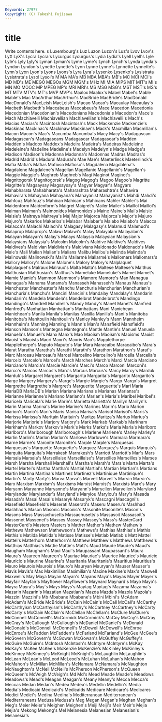 ```yaml
---
Keywords: 27977 
Copyright: (C) Takeshi Fujisawa
---
```


# title

Write contents here.
s Luxembourg's Luz Luzon
Luzon's Luz's Lvov Lvov's LyX LyX's Lycra Lycra's Lycurgus Lycurgus's
Lydia Lydia's Lyell Lyell's Lyle Lyle's Lyly Lyly's Lyman Lyman's
Lyme Lyme's Lynch Lynch's Lynda Lynda's Lyndon Lyndon's Lynette Lynette's
Lynn Lynne Lynne's Lynnette Lynnette's Lynn's Lyon Lyon's Lyons Lyons's
Lyra Lyra's Lysenko Lysenko's Lysistrata Lysistrata's Lysol Lysol's M MA
MA's MB MBA MBA's MB's MC MCI MCI's MD MD's
ME MEGO MEGOs MGM MGM's MHz MI MIA MIPS MIT
MIT's MI's MN MO MOOC MP MPEG MP's MRI MRI's
MS MSG MSG's MST MST's MS's MT MTV MTV's MT's
MVP MVP's Maalox Maalox's Mabel Mabel's Mable Mable's Mac MacArthur
MacArthur's MacBride MacBride's MacDonald MacDonald's MacLeish MacLeish's Macao Macao's Macaulay
Macaulay's Macbeth Macbeth's Maccabeus Maccabeus's Mace Macedon Macedonia Macedonian Macedonian's
Macedonians Macedonia's Macedon's Mace's Mach Machiavelli Machiavellian Machiavellian's Machiavelli's Mach's
Macias Macias's Macintosh Macintosh's Mack Mackenzie Mackenzie's Mackinac Mackinac's Mackinaw
Mackinaw's Mack's Macmillan Macmillan's Macon Macon's Mac's Macumba Macumba's Macy
Macy's Madagascan Madagascan's Madagascans Madagascar Madagascar's Madden Madden's Maddox Maddox's
Madeira Madeira's Madeiras Madeleine Madeleine's Madeline Madeline's Madelyn Madelyn's Madge
Madge's Madison Madison's Madonna Madonna's Madonnas Madras Madras's Madrid Madrid's
Madurai Madurai's Mae Mae's Maeterlinck Maeterlinck's Mafia Mafia's Mafias Mafioso
Mafioso's Magdalena Magdalena's Magdalene Magdalene's Magellan Magellanic Magellanic's Magellan's Maggie
Maggie's Maghreb Maghreb's Magi Maginot Maginot's Magnitogorsk Magnitogorsk's Magog Magog's
Magoo Magoo's Magritte Magritte's Magsaysay Magsaysay's Magyar Magyar's Magyars Mahabharata
Mahabharata's Maharashtra Maharashtra's Mahavira Mahavira's Mahayana Mahayana's Mahayanist Mahayanist's Mahdi
Mahdi's Mahfouz Mahfouz's Mahican Mahican's Mahicans Mahler Mahler's Mai Maidenform
Maidenform's Maigret Maigret's Mailer Mailer's Maillol Maillol's Maiman Maiman's Maimonides
Maimonides's Maine Maine's Mai's Maisie Maisie's Maitreya Maitreya's Maj Major
Majorca Majorca's Major's Majuro Majuro's Makarios Makarios's Malabar Malabar's Malabo
Malabo's Malacca Malacca's Malachi Malachi's Malagasy Malagasy's Malamud Malamud's Malaprop
Malaprop's Malawi Malawi's Malay Malayalam Malayalam's Malayan Malayan's Malay's Malays
Malaysia Malaysian Malaysian's Malaysians Malaysia's Malcolm Malcolm's Maldive Maldive's Maldives
Maldives's Maldivian Maldivian's Maldivians Maldonado Maldonado's Male Male's Mali Malian
Malian's Malians Malibu Malibu's Malinda Malinda's Malinowski Malinowski's Mali's Mallarmé
Mallarmé's Mallomars Mallomars's Mallory Mallory's Malone Malone's Malory Malory's Malplaquet
Malplaquet's Malraux Malraux's Malta Malta's Maltese Maltese's Malthus Malthusian Malthusian's
Malthus's Mameluke Mameluke's Mamet Mamet's Mamie Mamie's Mammon Mammon's Mamore
Mamore's Man Managua Managua's Manama Manama's Manasseh Manasseh's Manaus Manaus's
Manchester Manchester's Manchu Manchuria Manchurian Manchurian's Manchuria's Manchu's Mancini Mancini's
Mandalay Mandalay's Mandarin Mandarin's Mandela Mandela's Mandelbrot Mandelbrot's Mandingo Mandingo's
Mandrell Mandrell's Mandy Mandy's Manet Manet's Manfred Manfred's Manhattan Manhattan's
Manhattans Mani Manichean Manichean's Manila Manila's Manilas Manilla Manilla's Mani's
Manitoba Manitoba's Manitoulin Manitoulin's Manley Manley's Mann Mannheim Mannheim's Manning
Manning's Mann's Man's Mansfield Mansfield's Manson Manson's Mantegna Mantegna's Mantle
Mantle's Manuel Manuela Manuela's Manuel's Manx Manx's Mao Maoism Maoism's
Maoisms Maoist Maoist's Maoists Maori Maori's Maoris Mao's Mapplethorpe Mapplethorpe's
Maputo Maputo's Mar Mara Maracaibo Maracaibo's Mara's Marat Maratha Maratha's
Marathi Marathi's Marathon Marathon's Marat's Marc Marceau Marceau's Marcel Marcelino
Marcelino's Marcella Marcella's Marcelo Marcelo's Marcel's March Marches March's Marci
Marcia Marciano Marciano's Marcia's Marcie Marcie's Marci's Marco Marconi Marconi's
Marco's Marcos Marcos's Marc's Marcus Marcus's Marcy Marcy's Marduk Marduk's
Margaret Margaret's Margarita Margarita's Margarito Margarito's Marge Margery Margery's Marge's
Margie Margie's Margo Margo's Margret Margrethe Margrethe's Margret's Marguerite Marguerite's
Mari Maria MariaDB MariaDB's Marian Mariana Mariana's Marianas Marianas's Marianne
Marianne's Mariano Mariano's Marian's Maria's Maribel Maribel's Maricela Maricela's Marie
Marie's Marietta Marietta's Marilyn Marilyn's Marin Marina Marina's Marine Marine's
Marines Marin's Mario Marion Marion's Mario's Mari's Maris Marisa Marisa's
Marisol Marisol's Maris's Marissa Marissa's Maritain Maritain's Maritza Maritza's Marius
Marius's Marjorie Marjorie's Marjory Marjory's Mark Markab Markab's Markham Markham's
Markov Markov's Mark's Marks Marks's Marla Marla's Marlboro Marlboro's Marlborough
Marlborough's Marlene Marlene's Marley Marley's Marlin Marlin's Marlon Marlon's Marlowe
Marlowe's Marmara Marmara's Marne Marne's Maronite Maronite's Marple Marple's Marquesas
Marquesas's Marquette Marquette's Marquez Marquez's Marquis Marquis's Marquita Marquita's Marrakesh
Marrakesh's Marriott Marriott's Mar's Mars Marsala Marsala's Marseillaise Marseillaise's Marseilles
Marseilles's Marses Marsh Marsha Marshall Marshall's Marsha's Marsh's Mars's Marta
Marta's Martel Martel's Martha Martha's Martial Martial's Martian Martian's Martians
Martin Martina Martina's Martinez Martinez's Martinique Martinique's Martin's Marty Marty's
Marva Marva's Marvell Marvell's Marvin Marvin's Marx Marxism Marxism's Marxisms
Marxist Marxist's Marxists Marx's Mary Maryann Maryanne Maryanne's Maryann's Maryellen
Maryellen's Maryland Marylander Marylander's Maryland's Marylou Marylou's Mary's Masada Masada's
Masai Masai's Masaryk Masaryk's Mascagni Mascagni's Masefield Masefield's Maserati Maserati's
Maseru Maseru's Mashhad Mashhad's Mason Masonic Masonic's Masonite Masonite's Mason's
Masons Mass Massachusetts Massachusetts's Massasoit Massasoit's Massenet Massenet's Masses Massey
Massey's Mass's MasterCard MasterCard's Masters Masters's Mather Mather's Mathew Mathew's
Mathews Mathewson Mathewson's Mathews's Mathias Mathias's Mathis Mathis's Matilda Matilda's
Matisse Matisse's Matlab Matlab's Matt Mattel Mattel's Matterhorn Matterhorn's Matthew
Matthew's Matthews Matthews's Matthias Matthias's Mattie Mattie's Matt's Maud Maude
Maude's Maud's Maugham Maugham's Maui Maui's Maupassant Maupassant's Maura Maura's
Maureen Maureen's Mauriac Mauriac's Maurice Maurice's Mauricio Mauricio's Maurine Maurine's
Mauritania Mauritania's Mauritius Mauritius's Mauro Maurois Maurois's Mauro's Mauryan Mauryan's
Mauser Mauser's Mavis Mavis's Max Maximilian Maximilian's Maxine Maxine's Max's
Maxwell Maxwell's May Maya Mayan Mayan's Mayans Maya's Mayas Mayer
Mayer's Mayfair Mayfair's Mayflower Mayflower's Maynard Maynard's Mayo Mayo's Mayra
Mayra's May's Mays Mays's Maytag Maytag's Mazama Mazama's Mazarin Mazarin's
Mazatlan Mazatlan's Mazda Mazda's Mazola Mazola's Mazzini Mazzini's Mb Mbabane
Mbabane's Mbini Mbini's McAdam McAdam's McBride McBride's McCain McCain's McCall
McCall's McCarthy McCarthyism McCarthyism's McCarthy's McCartney McCartney's McCarty McCarty's McClain
McClain's McClellan McClellan's McClure McClure's McConnell McConnell's McCormick McCormick's McCoy
McCoy's McCray McCray's McCullough McCullough's McDaniel McDaniel's McDonald McDonald's McDonnell
McDonnell's McDowell McDowell's McEnroe McEnroe's McFadden McFadden's McFarland McFarland's McGee
McGee's McGovern McGovern's McGowan McGowan's McGuffey McGuffey's McGuire McGuire's McIntosh
McIntosh's McIntyre McIntyre's McKay McKay's McKee McKee's McKenzie McKenzie's McKinley
McKinley's McKinney McKinney's McKnight McKnight's McLaughlin McLaughlin's McLean McLean's McLeod
McLeod's McLuhan McLuhan's McMahon McMahon's McMillan McMillan's McNamara McNamara's McNaughton
McNaughton's McNeil McNeil's McPherson McPherson's McQueen McQueen's McVeigh McVeigh's Md
Md's Mead Meade Meade's Meadows Meadows's Mead's Meagan Meagan's Meany
Meany's Mecca Mecca's Meccas Medan Medan's Medea Medea's Medellin Medellin's
Media Media's Medicaid Medicaid's Medicaids Medicare Medicare's Medicares Medici Medici's
Medina Medina's Mediterranean Mediterranean's Mediterraneans Medusa Medusa's Meg Megan Megan's
Meghan Meghan's Meg's Meier Meier's Meighen Meighen's Meiji Meiji's Meir
Meir's Mejia Mejia's Mekong Mekong's Mel Melanesia Melanesian Melanesian's Melanesia's
